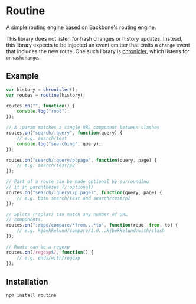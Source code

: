 Routine
=======

A simple routing engine based on Backbone's routing engine.

This library does not listen for hash changes or history
updates. Instead, this library expects to be injected an
event emitter that emits a `change` event that includes
the new route. One such library is [chronicler](), which
listens for `onhashchange`.

Example
-------

```javascript
var history = chronicler();
var routes = routine(history);

routes.on("", function() {
    console.log("root");
});

// A :param matches a single URL component between slashes
routes.on("search/:query", function(query) {
    // e.g. search/test
    console.log("searching", query);
});

routes.on("search/:query/p:page", function(query, page) {
    // e.g. search/test/p2
});

// Part of a route can be made optional by surrounding
// it in parentheses (/:optional)
routes.on("search/:query(/p:page)", function(query, page) {
    // e.g. both search/test and search/test/p2
});

// Splats (*splat) can match any number of URL
// components.
routes.on(":repo/compare/*from...*to", function(repo, from, to) {
    // e.g. kjbekkelund/compare/1.0...kjbekkelund:with/slash
});

// Route can be a regexp
routes.on(/regexp$/, function() {
    // e.g. ends/with/regexp
});
```

Installation
------------

```
npm install routine
```

